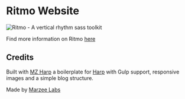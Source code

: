 # Ritmo Website

![Ritmo - A vertical rhythm sass toolkit](https://ritmo.marzeelabs.org/images/logo-small.jpg "Ritmo")

Find more information on Ritmo [here](https://github.com/marzeelabs/ritmo)


## Credits 

Built with [MZ Harp](https://github.com/marzeelabs/mz-harp) a boilerplate for [Harp](http://harpjs.com) with Gulp support, responsive images and a simple blog structure.

Made by [Marzee Labs](http://marzeelabs.org)
